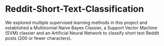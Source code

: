 # Reddit-Short-Text-Classification
We explored multiple supervised learning methods in this project and established a Multinomial Naive Bayes Classier, a Support Vector Machine (SVM) classier and an Artificial Neural Network to classify short text Reddit posts (200 or fewer characters).
